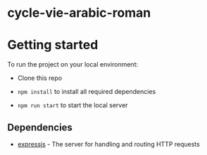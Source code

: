 # cycle-vie-arabic-roman

# Getting started

To run the project on your local environment:

- Clone this repo
- `npm install` to install all required dependencies

- `npm run start` to start the local server


## Dependencies

- [expressjs](https://github.com/expressjs/express) - The server for handling and routing HTTP requests

